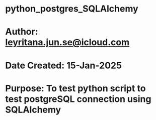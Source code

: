 # python_postgres_SQLAlchemy
# Author: leyritana.jun.se@icloud.com
# Date Created: 15-Jan-2025
# Purpose: To test python script to test postgreSQL connection using SQLAlchemy
